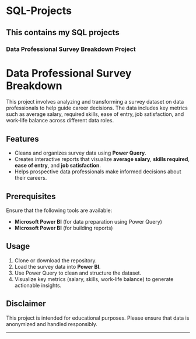 # SQL-Projects
This contains my SQL projects
---

### **Data Professional Survey Breakdown Project**

# Data Professional Survey Breakdown

This project involves analyzing and transforming a survey dataset on data professionals to help guide career decisions. The data includes key metrics such as average salary, required skills, ease of entry, job satisfaction, and work-life balance across different data roles.

## Features

* Cleans and organizes survey data using **Power Query**.
* Creates interactive reports that visualize **average salary**, **skills required**, **ease of entry**, and **job satisfaction**.
* Helps prospective data professionals make informed decisions about their careers.

## Prerequisites

Ensure that the following tools are available:

* **Microsoft Power BI** (for data preparation using Power Query)
* **Microsoft Power BI** (for building reports)

## Usage

1. Clone or download the repository.
2. Load the survey data into **Power BI**.
3. Use Power Query to clean and structure the dataset.
4. Visualize key metrics (salary, skills, work-life balance) to generate actionable insights.

## Disclaimer

This project is intended for educational purposes. Please ensure that data is anonymized and handled responsibly.

---
